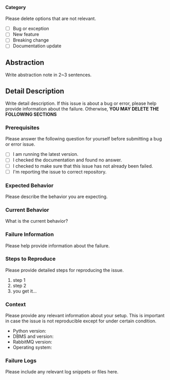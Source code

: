#### Category

Please delete options that are not relevant.

- [ ] Bug or exception
- [ ] New feature 
- [ ] Breaking change
- [ ] Documentation update

## Abstraction 

Write abstraction note in 2~3 sentences.

## Detail Description 

Write detail description. If this issue is about a bug or error, please help 
provide information about the failure. Otherwise, **YOU MAY DELETE THE FOLLOWING 
SECTIONS**

### Prerequisites

Please answer the following question for yourself before submitting a bug or 
error issue.

- [ ] I am running the latest version.
- [ ] I checked the documentation and found no answer.
- [ ] I checked to make sure that this issue has not already been failed.
- [ ] I'm reporting the issue to correct repository.

### Expected Behavior

Please describe the behavior you are expecting.

### Current Behavior

What is the current behavior?

### Failure Information

Please help provide information about the failure.

### Steps to Reproduce

Please provide detailed steps for reproducing the issue.

1. step 1
2. step 2
3. you get it...

### Context

Please provide any relevant information about your setup. This is important 
in case the issue is not reproducible except for under certain condition.

* Python version:
* DBMS and version:
* RabbitMQ version:
* Operating system:

### Failure Logs

Please include any relevant log snippets or files here.